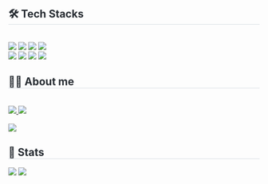 <div style="text-align: left;">
    <h2 style="border-bottom: 1px solid #d8dee4; color: #282d33;"> 🛠️ Tech Stacks </h2> <br> 
    <div style="margin: ; text-align: left;" "text-align: left;">
        <img src="https://img.shields.io/badge/Swift-F05138?style=for-the-badge&logo=Swift&logoColor=white">
          <img src="https://img.shields.io/badge/Git-F05032?style=for-the-badge&logo=Git&logoColor=white">
          <img src="https://img.shields.io/badge/Github-181717?style=for-the-badge&logo=Github&logoColor=white">
          <img src="https://img.shields.io/badge/Figma-F24E1E?style=for-the-badge&logo=Figma&logoColor=white">
          <br/><img src="https://img.shields.io/badge/Javascript-F7DF1E?style=for-the-badge&logo=Javascript&logoColor=white">
          <img src="https://img.shields.io/badge/MySQL-4479A1?style=for-the-badge&logo=MySQL&logoColor=white">
          <img src="https://img.shields.io/badge/Vue.js-4FC08D?style=for-the-badge&logo=Vue.js&logoColor=white">
          <img src="https://img.shields.io/badge/Spring-6DB33F?style=for-the-badge&logo=Spring&logoColor=white">
          </div>
    </div>
    <div style="text-align: left;">
    <h2 style="border-bottom: 1px solid #d8dee4; color: #282d33;"> 🧑‍💻 About me </h2> <br> 
    <div style="text-align: left;"> <a href=https://velog.io/@till3355/posts>
        <img src="https://img.shields.io/badge/Velog-20C997?style=for-the-badge&logo=Velog&logoColor=white&link=https://velog.io/@till3355/posts"> </a>
         <a href=> <img src="https://img.shields.io/badge/Notion-000000?style=for-the-badge&logo=Notion&logoColor=white&link="> </a>
          </div>  <br> 
        <img src="https://velog-readme-stats.vercel.app/api?name=till3355"/>
    <div style="text-align: left;">  </div> 
    </div>
    <div style="text-align: left;"> 
    <h2 style="border-bottom: 1px solid #d8dee4; color: #282d33;"> 🏅 Stats </h2> <div style="text-align: left;">
        <img src="https://github-readme-stats.vercel.app/api?username=whswls&bg_color=60,e2ebf0,00000000&title_color=413e3e&text_color=413e3e"/>
    <img src="https://github-readme-stats.vercel.app/api/top-langs/?username=whswls&layout=compact"/>
    
